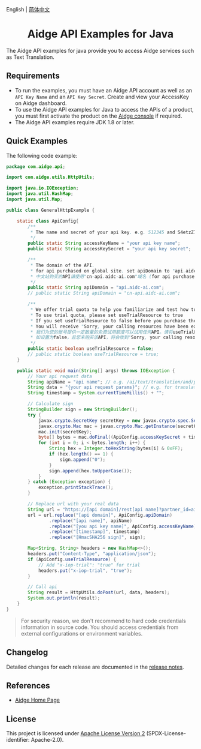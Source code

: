 English | [简体中文](./README-CN.md)

<p align="center">

<h1 align="center">Aidge API Examples for Java</h1>

The Aidge API examples for java provide you  to access Aidge services such as Text Translation.

## Requirements

- To run the examples, you must have an Aidge API account as well as an `API Key Name` and an `API Key Secret`. Create and view your AccessKey on Aidge dashboard.
- To use the Aidge API examples for Java to access the APIs of a product, you must first activate the product on the [Aidge console](https://www.aidge.com) if required.
- The Aidge API examples require JDK 1.8 or later.

## Quick Examples

The following code example:

```java
package com.aidge.api;

import com.aidge.utils.HttpUtils;

import java.io.IOException;
import java.util.HashMap;
import java.util.Map;

public class GeneralHttpExample {

    static class ApiConfig{
        /**
         * The name and secret of your api key. e.g. 512345 and S4etzZ73nF08vOXVhk3wZjIaLSHw0123
         */
        public static String accessKeyName = "your api key name";
        public static String accessKeySecret = "your api key secret";

        /**
         * The domain of the API.
         * for api purchased on global site. set apiDomain to "api.aidc-ai.com"
         * 中文站购买的API请使用"cn-api.aidc-ai.com"域名 (for api purchased on chinese site) set apiDomain to "cn-api.aidc-ai.com"
         */
        public static String apiDomain = "api.aidc-ai.com";
        // public static String apiDomain = "cn-api.aidc-ai.com";

        /**
         * We offer trial quota to help you familiarize and test how to use the Aidge API in your account
         * To use trial quota, please set useTrialResource to true
         * If you set useTrialResource to false before you purchase the API
         * You will receive "Sorry, your calling resources have been exhausted........"
         * 我们为您的账号提供一定数量的免费试用额度可以试用任何API。请将useTrialResource设置为true用于试用。
         * 如设置为false，且您未购买该API，将会收到"Sorry, your calling resources have been exhausted........."的错误提示
         */
        public static boolean useTrialResource = false;
        // public static boolean useTrialResource = true;
    }

    public static void main(String[] args) throws IOException {
        // Your api request data
        String apiName = "api name"; // e.g. /ai/text/translation/and/polishment
        String data = "{your api request params}"; // e.g. for translation "{\"sourceTextList\":\"[\\\"how are you\\\"]\",\"sourceLanguage\":\"en\",\"targetLanguage\":\"ko\",\"formatType\":\"text\"}"
        String timestamp = System.currentTimeMillis() + "";

        // Calculate sign
        StringBuilder sign = new StringBuilder();
        try {
            javax.crypto.SecretKey secretKey = new javax.crypto.spec.SecretKeySpec(ApiConfig.accessKeySecret.getBytes(java.nio.charset.StandardCharsets.UTF_8), "HmacSHA256");
            javax.crypto.Mac mac = javax.crypto.Mac.getInstance(secretKey.getAlgorithm());
            mac.init(secretKey);
            byte[] bytes = mac.doFinal((ApiConfig.accessKeySecret + timestamp).getBytes(java.nio.charset.StandardCharsets.UTF_8));
            for (int i = 0; i < bytes.length; i++) {
                String hex = Integer.toHexString(bytes[i] & 0xFF);
                if (hex.length() == 1) {
                    sign.append("0");
                }
                sign.append(hex.toUpperCase());
            }
        } catch (Exception exception) {
            exception.printStackTrace();
        }

        // Replace url with your real data
        String url = "https://[api domain]/rest[api name]?partner_id=aidge&sign_method=sha256&sign_ver=v2&app_key=[you api key name]&timestamp=[timestamp]&sign=[HmacSHA256 sign]";
        url = url.replace("[api domain]", ApiConfig.apiDomain)
                .replace("[api name]", apiName)
                .replace("[you api key name]", ApiConfig.accessKeyName)
                .replace("[timestamp]", timestamp)
                .replace("[HmacSHA256 sign]", sign);

        Map<String, String> headers = new HashMap<>();
        headers.put("Content-Type", "application/json");
        if (ApiConfig.useTrialResource) {
            // Add "x-iop-trial": "true" for trial
            headers.put("x-iop-trial", "true");
        }

        // Call api
        String result = HttpUtils.doPost(url, data, headers);
        System.out.println(result);
    }
}

```

> For security reason, we don't recommend to hard code credentials information in source code. You should access
> credentials from external configurations or environment variables.

## Changelog

Detailed changes for each release are documented in the [release notes](./ChangeLog.txt).


## References

- [Aidge Home Page](https://www.aidge.com/)

## License

This project is licensed under [Apache License Version 2](./LICENSE-2.0.txt) (SPDX-License-identifier: Apache-2.0).